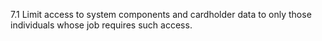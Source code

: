 7.1 Limit access to system 
components and cardholder data to 
only those individuals whose job 
requires such access. 



